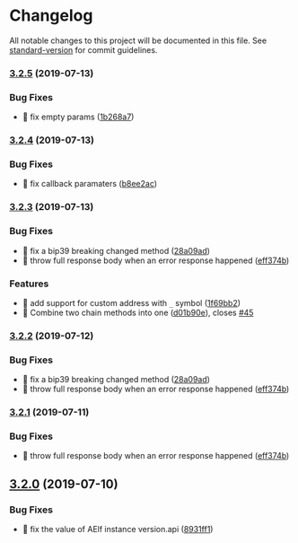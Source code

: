 # Changelog

All notable changes to this project will be documented in this file. See [standard-version](https://github.com/conventional-changelog/standard-version) for commit guidelines.

### [3.2.5](https://github.com/AElfProject/aelf-sdk.js/compare/v3.2.4...v3.2.5) (2019-07-13)


### Bug Fixes

* 🐛 fix empty params ([1b268a7](https://github.com/AElfProject/aelf-sdk.js/commit/1b268a7))



### [3.2.4](https://github.com/AElfProject/aelf-sdk.js/compare/v3.2.3...v3.2.4) (2019-07-13)


### Bug Fixes

* 🐛 fix callback paramaters ([b8ee2ac](https://github.com/AElfProject/aelf-sdk.js/commit/b8ee2ac))



### [3.2.3](https://github.com/AElfProject/aelf-sdk.js/compare/v3.2.0...v3.2.3) (2019-07-13)


### Bug Fixes

* 🐛 fix a bip39 breaking changed method ([28a09ad](https://github.com/AElfProject/aelf-sdk.js/commit/28a09ad))
* 🐛 throw full response body when an error response happened ([eff374b](https://github.com/AElfProject/aelf-sdk.js/commit/eff374b))


### Features

* 🎸 add support for custom address with `_` symbol ([1f69bb2](https://github.com/AElfProject/aelf-sdk.js/commit/1f69bb2))
* 🎸 Combine two chain methods into one ([d01b90e](https://github.com/AElfProject/aelf-sdk.js/commit/d01b90e)), closes [#45](https://github.com/AElfProject/aelf-sdk.js/issues/45)



### [3.2.2](https://github.com/AElfProject/aelf-sdk.js/compare/v3.2.0...v3.2.2) (2019-07-12)


### Bug Fixes

* 🐛 fix a bip39 breaking changed method ([28a09ad](https://github.com/AElfProject/aelf-sdk.js/commit/28a09ad))
* 🐛 throw full response body when an error response happened ([eff374b](https://github.com/AElfProject/aelf-sdk.js/commit/eff374b))



### [3.2.1](https://github.com/AElfProject/aelf-sdk.js/compare/v3.2.0...v3.2.1) (2019-07-11)


### Bug Fixes

* 🐛 throw full response body when an error response happened ([eff374b](https://github.com/AElfProject/aelf-sdk.js/commit/eff374b))



## [3.2.0](https://github.com/AElfProject/aelf-sdk.js/compare/v2.1.19...v3.2.0) (2019-07-10)


### Bug Fixes

* 🐛 fix the value of AElf instance version.api ([8931ff1](https://github.com/AElfProject/aelf-sdk.js/commit/8931ff1))
